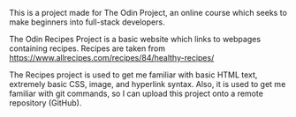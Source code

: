 This is a project made for The Odin Project, an online course which seeks to make beginners into full-stack developers.

The Odin Recipes Project is a basic website which links to webpages containing recipes. Recipes are taken from https://www.allrecipes.com/recipes/84/healthy-recipes/

The Recipes project is used to get me familiar with basic HTML text, extremely basic CSS, image, and hyperlink syntax. Also, it is used to get me familiar with git commands, so I can upload this project onto a remote repository (GitHub). 